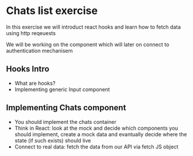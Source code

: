 # Chats list exercise

In this exercise we will introduct react hooks and learn how to fetch data using http reqeuests

We will be working on the <AuthenticatedApp> component which will later on connect to authentication mechanisem

## Hooks Intro

- What are hooks?
- Implementing generic Input component

## Implementing Chats component

- You should implement the chats container
- Think in React: look at the mock and decide which components you should implement, create a mock data and evantually decide where the state (if such exists) should live
- Connect to real data: fetch the data from our API via fetch JS object
